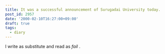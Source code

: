 ```yaml
---
title: It was a successful announcement of Surugadai University today.
post_id: 2957
date: '2000-02-10T16:27:00+09:00'
draft: true
tags:
  - diary
---
```


I write as substitute and read as _fail_ .
